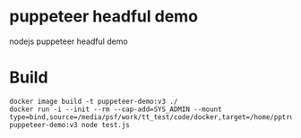 # puppeteer headful demo
nodejs puppeteer headful demo

# Build
```
docker image build -t puppeteer-demo:v3 ./
docker run -i --init --rm --cap-add=SYS_ADMIN --mount type=bind,source=/media/psf/work/tt_test/code/docker,target=/home/pptruser/Downloads puppeteer-demo:v3 node test.js
```
